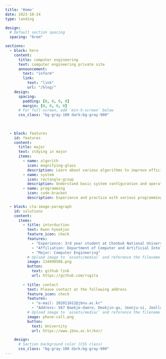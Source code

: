 ```yaml
---
title: 'Home'
date: 2023-10-24
type: landing

design:
  # Default section spacing
  spacing: "6rem"

sections:
  - block: hero
    content:
      title: computer engineering
      text: computer engineering private site
      announcement:
        text: "inform"
        link:
          text: "link"
          url: "/blog/"
    design:
      spacing:
        padding: [0, 0, 0, 0]
        margin: [0, 0, 0, 0]
      # For full-screen, add `min-h-screen` below
      css_class: "bg-gray-100 dark:bg-gray-900"
      
  
    
  - block: features
    id: features
    content:
      title: major
      text: stdying in major
      items:
        - name: algorith
          icon: magnifying-glass
          description: Learn about various algorithms to improve efficiency
        - name: system
          icon: rectangle-group
          description: Understand basic system configuration and operating environment
        - name: programming
          icon: code-bracket
          description: Experience and practice with various programming languages ​​and environments

  - block: cta-image-paragraph
    id: solutions
    content:
      items:
        - title: intorduction
          text: Kwon hyeokjun
          feature_icon: check
          features:
            - "Experience: 3rd year student at Chonbuk National University"
            - "Affiliation: Department of Computer and Artificial Intelligence"
            - "Major: Computer Engineering"
          # Upload image to `assets/media/` and reference the filename here
          image: 134690506.png
          button:
            text: github link
            url: https://github.com/rsgita
            
        - title: contact
          text: Please contact at the following address
          feature_icon: check
          features:
            - "e-mail: 202011612@jbnu.ac.kr"
            - "Address: 567 Baekje-daero, Deokjin-gu, Jeonju-si, Jeollabuk-do"
          # Upload image to `assets/media/` and reference the filename here
          image: phone-call.png
          button:
            text: University
            url: https://www.jbnu.ac.kr/kor/

    design:
      # Section background color (CSS class)
      css_class: "bg-gray-100 dark:bg-gray-900"
---
```

